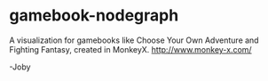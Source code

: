 # gamebook-nodegraph
A visualization for gamebooks like Choose Your Own Adventure and Fighting Fantasy, created in MonkeyX. http://www.monkey-x.com/

-Joby
